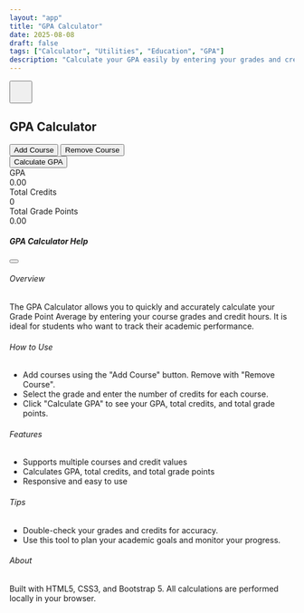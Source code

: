 ```yaml
---
layout: "app"
title: "GPA Calculator"
date: 2025-08-08
draft: false
tags: ["Calculator", "Utilities", "Education", "GPA"]
description: "Calculate your GPA easily by entering your grades and credits."
---
```

<main class="min-vh-100 d-flex align-items-center justify-content-center position-relative">
  <button type="button" class="btn btn-light position-absolute top-0 end-0 m-3 rounded-circle shadow" data-bs-toggle="modal" data-bs-target="#helpModal" style="z-index:10;width:2.5rem;height:2.5rem;">
    <i class="fas fa-question fa-lg text-primary"></i>
  </button>
  <div class="calc-wrap">
    <section class="card shadow-lg border-0 h-100">
      <div class="card-header bg-transparent">
        <h1 class="h4 mb-0 text-center">GPA Calculator</h1>
      </div>
      <div class="card-body">
        <div class="form-container">
          <div id="courses-list"></div>
          <div class="d-flex justify-content-between mt-2">
            <button id="add-course" class="btn btn-outline-primary btn-sm">Add Course</button>
            <button id="remove-course" class="btn btn-outline-danger btn-sm">Remove Course</button>
          </div>
          <div class="mt-3">
            <button id="calculate" class="btn btn-primary w-100">Calculate GPA</button>
          </div>
        </div>
        <div class="results mt-4">
          <div class="result-card">
            <div class="result-label">GPA</div>
            <div id="gpa" class="result-value">0.00</div>
          </div>
          <div class="result-card">
            <div class="result-label">Total Credits</div>
            <div id="total-credits" class="result-value">0</div>
          </div>
          <div class="result-card">
            <div class="result-label">Total Grade Points</div>
            <div id="total-points" class="result-value">0.00</div>
          </div>
        </div>
      </div>
    </section>
  </div>
</main>
<div class="modal fade" id="helpModal" tabindex="-1" aria-labelledby="helpModalLabel" aria-hidden="true">
  <div class="modal-dialog modal-dialog-centered modal-lg">
    <div class="modal-content">
      <div class="modal-header">
        <h5 class="modal-title" id="helpModalLabel">GPA Calculator Help</h5>
        <button type="button" class="btn-close" data-bs-dismiss="modal" aria-label="Close"></button>
      </div>
      <div class="modal-body">
        <h6>Overview</h6>
        <p>
          The GPA Calculator allows you to quickly and accurately calculate your Grade Point Average by entering your course grades and credit hours. It is ideal for students who want to track their academic performance.
        </p>
        <h6>How to Use</h6>
        <ul>
          <li>Add courses using the "Add Course" button. Remove with "Remove Course".</li>
          <li>Select the grade and enter the number of credits for each course.</li>
          <li>Click "Calculate GPA" to see your GPA, total credits, and total grade points.</li>
        </ul>
        <h6>Features</h6>
        <ul>
          <li>Supports multiple courses and credit values</li>
          <li>Calculates GPA, total credits, and total grade points</li>
          <li>Responsive and easy to use</li>
        </ul>
        <h6>Tips</h6>
        <ul>
          <li>Double-check your grades and credits for accuracy.</li>
          <li>Use this tool to plan your academic goals and monitor your progress.</li>
        </ul>
        <h6>About</h6>
        <p>
          Built with HTML5, CSS3, and Bootstrap 5. All calculations are performed locally in your browser.
        </p>
      </div>
    </div>
  </div>
</div>
